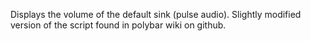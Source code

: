 

Displays the volume of the default sink (pulse audio). Slightly modified version of the script found in polybar wiki on github.
